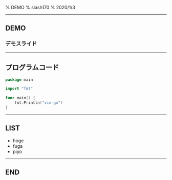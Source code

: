 % DEMO
% slash170
% 2020/1/3

---

## DEMO
### デモスライド

---

## プログラムコード

```Go
package main

import "fmt"

func main() {
	fmt.Println("vim-go")
}
```

---

## LIST
* hoge
* fuga
* piyo

---

## END
